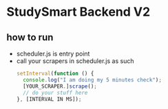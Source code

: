 # StudySmart Backend V2


## how to run
* scheduler.js is entry point
* call your scrapers in scheduler.js as such
  ```node.js
  setInterval(function () {
    console.log("I am doing my 5 minutes check");
    [YOUR_SCRAPER.]scrape();
    // do your stuff here
  }, [INTERVAL IN MS]);
  ```
